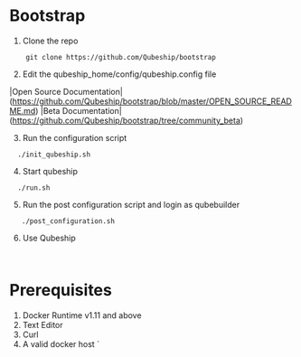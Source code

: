 # Bootstrap
1. Clone the repo
```
    git clone https://github.com/Qubeship/bootstrap
```
2. Edit the qubeship_home/config/qubeship.config file

|Open Source Documentation|(https://github.com/Qubeship/bootstrap/blob/master/OPEN_SOURCE_README.md)
|Beta Documentation|(https://github.com/Qubeship/bootstrap/tree/community_beta) 

3.  Run the configuration script
```
  ./init_qubeship.sh
```

4. Start qubeship 
```
  ./run.sh
```
5. Run the post configuration script and login as qubebuilder
```
   ./post_configuration.sh 
```

6. Use Qubeship
```
  
```

# Prerequisites
1. Docker Runtime v1.11 and above
2. Text Editor
3. Curl 
4. A valid docker host
`
